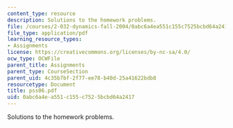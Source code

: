 ```yaml
---
content_type: resource
description: Solutions to the homework problems.
file: /courses/2-032-dynamics-fall-2004/0abc6a4ea551c155c7525bcbd64a2417_pss06.pdf
file_type: application/pdf
learning_resource_types:
- Assignments
license: https://creativecommons.org/licenses/by-nc-sa/4.0/
ocw_type: OCWFile
parent_title: Assignments
parent_type: CourseSection
parent_uid: 4c35b7bf-2f77-ee78-b40d-25a41622bdb8
resourcetype: Document
title: pss06.pdf
uid: 0abc6a4e-a551-c155-c752-5bcbd64a2417
---
```

Solutions to the homework problems.